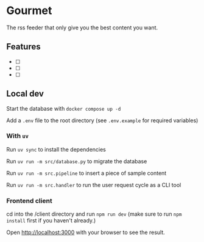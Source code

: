 # Gourmet

The rss feeder that only give you the best content you want.

## Features

- [ ]
- [ ]
- [ ]

## Local dev

Start the database with `docker compose up -d`

Add a `.env` file to the root directory (see `.env.example` for required variables)

### With `uv`

Run `uv sync` to install the dependencies

Run `uv run -m src/database.py` to migrate the database

Run `uv run -m src.pipeline` to insert a piece of sample content

Run `uv run -m src.handler` to run the user request cycle as a CLI tool

### Frontend client

cd into the /client directory and run `npm run dev` (make sure to run `npm install` first if you haven't already.)

Open [http://localhost:3000](http://localhost:3000) with your browser to see the result.
